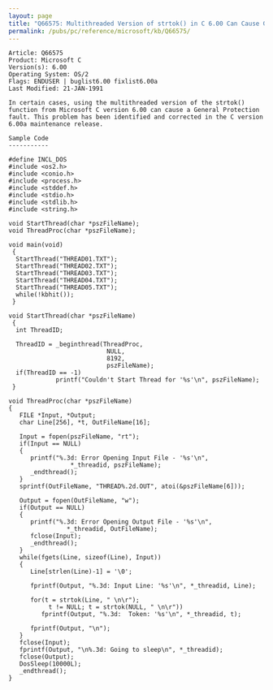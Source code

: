 ```yaml
---
layout: page
title: "Q66575: Multithreaded Version of strtok() in C 6.00 Can Cause GP Fault"
permalink: /pubs/pc/reference/microsoft/kb/Q66575/
---
```


	Article: Q66575
	Product: Microsoft C
	Version(s): 6.00
	Operating System: OS/2
	Flags: ENDUSER | buglist6.00 fixlist6.00a
	Last Modified: 21-JAN-1991
	
	In certain cases, using the multithreaded version of the strtok()
	function from Microsoft C version 6.00 can cause a General Protection
	fault. This problem has been identified and corrected in the C version
	6.00a maintenance release.
	
	Sample Code
	-----------
	
	#define INCL_DOS
	#include <os2.h>
	#include <conio.h>
	#include <process.h>
	#include <stddef.h>
	#include <stdio.h>
	#include <stdlib.h>
	#include <string.h>
	
	void StartThread(char *pszFileName);
	void ThreadProc(char *pszFileName);
	
	void main(void)
	 {
	  StartThread("THREAD01.TXT");
	  StartThread("THREAD02.TXT");
	  StartThread("THREAD03.TXT");
	  StartThread("THREAD04.TXT");
	  StartThread("THREAD05.TXT");
	  while(!kbhit());
	 }
	
	void StartThread(char *pszFileName)
	 {
	  int ThreadID;
	
	  ThreadID = _beginthread(ThreadProc,
	                           NULL,
	                           8192,
	                           pszFileName);
	  if(ThreadID == -1)
	             printf("Couldn't Start Thread for '%s'\n", pszFileName);
	 }
	
	void ThreadProc(char *pszFileName)
	{
	   FILE *Input, *Output;
	   char Line[256], *t, OutFileName[16];
	
	   Input = fopen(pszFileName, "rt");
	   if(Input == NULL)
	   {
	      printf("%.3d: Error Opening Input File - '%s'\n",
	                 *_threadid, pszFileName);
	      _endthread();
	   }
	   sprintf(OutFileName, "THREAD%.2d.OUT", atoi(&pszFileName[6]));
	
	   Output = fopen(OutFileName, "w");
	   if(Output == NULL)
	   {
	      printf("%.3d: Error Opening Output File - '%s'\n",
	                *_threadid, OutFileName);
	      fclose(Input);
	      _endthread();
	   }
	   while(fgets(Line, sizeof(Line), Input))
	   {
	      Line[strlen(Line)-1] = '\0';
	
	      fprintf(Output, "%.3d: Input Line: '%s'\n", *_threadid, Line);
	
	      for(t = strtok(Line, " \n\r");
	           t != NULL; t = strtok(NULL, " \n\r"))
	         fprintf(Output, "%.3d:  Token: '%s'\n", *_threadid, t);
	
	      fprintf(Output, "\n");
	   }
	   fclose(Input);
	   fprintf(Output, "\n%.3d: Going to sleep\n", *_threadid);
	   fclose(Output);
	   DosSleep(10000L);
	   _endthread();
	}
